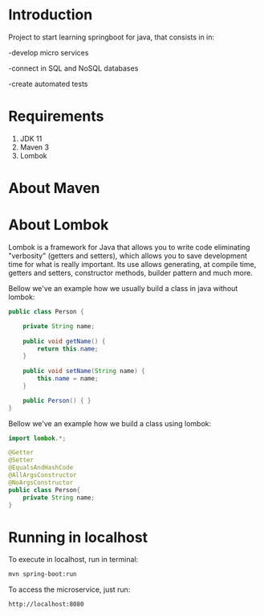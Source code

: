# Introduction

Project to start learning springboot for java, that consists in in:

-develop micro services

-connect in SQL and NoSQL databases

-create automated tests

# Requirements

1. JDK 11
2. Maven 3
3. Lombok

# About Maven

# About Lombok

Lombok is a framework for Java that allows you to write code eliminating "verbosity" (getters and setters), which allows you to save development time for what is really important. Its use allows generating, at compile time, getters and setters, constructor methods, builder pattern and much more.

Bellow we've an example how we usually build a class in java without lombok: 

```java
public class Person {

    private String name;
    
    public void getName() {
        return this.name;
    }
    
    public void setName(String name) {
        this.name = name;
    }

    public Person() { }
}
```

Bellow we've an example how we build a class using lombok:

```java
import lombok.*;

@Getter
@Setter
@EqualsAndHashCode
@AllArgsConstructor
@NoArgsConstructor
public class Person{
    private String name;
}
```

# Running in localhost

To execute in localhost, run in terminal:
```bash
mvn spring-boot:run
```

To access the microservice, just run:

```bash
http://localhost:8080
```